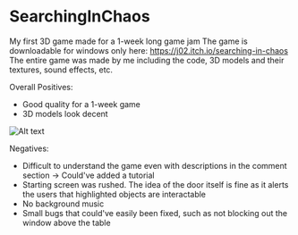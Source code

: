 # SearchingInChaos
My first 3D game made for a 1-week long game jam
The game is downloadable for windows only here: https://j02.itch.io/searching-in-chaos  
The entire game was made by me including the code, 3D models and their textures, sound effects, etc.

Overall Positives:
* Good quality for a 1-week game
* 3D models look decent

![Alt text]([https://github.com/Jaeyoung0209/SearchingInChaos/blob/master/Brackley's%20Jam%202%20resized.gif])
  
Negatives:
* Difficult to understand the game even with descriptions in the comment section -> Could've added a tutorial
* Starting screen was rushed. The idea of the door itself is fine as it alerts the users that highlighted objects are interactable
* No background music
* Small bugs that could've easily been fixed, such as not blocking out the window above the table
